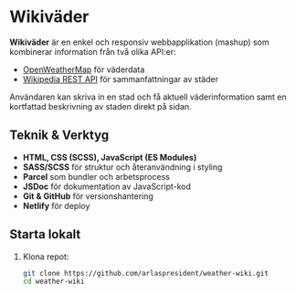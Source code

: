 # Wikiväder

**Wikiväder** är en enkel och responsiv webbapplikation (mashup) som kombinerar information från två olika API:er:  
- [OpenWeatherMap](https://openweathermap.org/api) för väderdata  
- [Wikipedia REST API](https://www.mediawiki.org/wiki/API:REST_API) för sammanfattningar av städer

Användaren kan skriva in en stad och få aktuell väderinformation samt en kortfattad beskrivning av staden direkt på sidan.

## Teknik & Verktyg

- **HTML, CSS (SCSS), JavaScript (ES Modules)**
- **SASS/SCSS** för struktur och återanvändning i styling
- **Parcel** som bundler och arbetsprocess
- **JSDoc** för dokumentation av JavaScript-kod
- **Git & GitHub** för versionshantering
- **Netlify** för deploy

## Starta lokalt

1. Klona repot:
   ```bash
   git clone https://github.com/arlaspresident/weather-wiki.git
   cd weather-wiki
